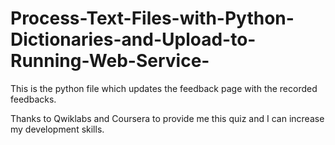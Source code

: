 # Process-Text-Files-with-Python-Dictionaries-and-Upload-to-Running-Web-Service-

This is the python file which updates the feedback page with the recorded feedbacks.

Thanks to Qwiklabs and Coursera to provide me this quiz and I can increase my development skills.
